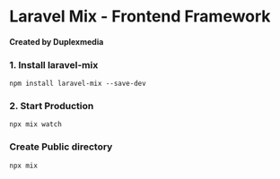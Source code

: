 # Laravel Mix - Frontend Framework
#### Created by Duplexmedia

### 1. Install laravel-mix

```shell script
npm install laravel-mix --save-dev
```

### 2. Start Production

```shell script
npx mix watch
```

### Create Public directory

```shell script
npx mix
```